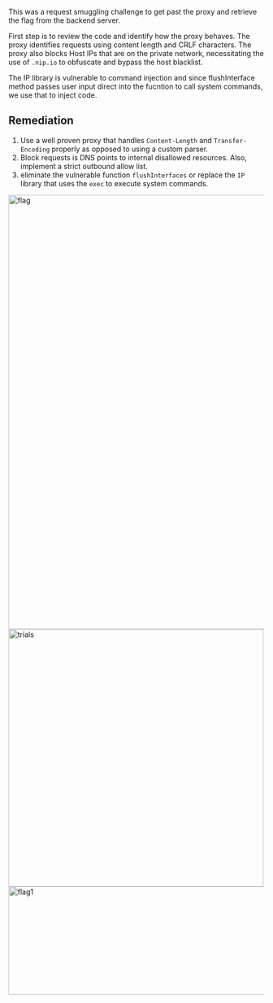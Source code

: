 This was a request smuggling challenge to get past the proxy and retrieve the flag from the backend server. 

First step is to review the code and identify how the proxy behaves.
The proxy identifies requests using content length and CRLF characters.
The proxy also blocks Host IPs that are on the private network, necessitating the use of `.nip.io` to obfuscate and bypass the host blacklist.



The IP library is vulnerable to command injection and since flushInterface method passes user input direct into the fucntion to call system commands, we use that to inject code. 

## Remediation
1. Use a well proven proxy that handles `Content-Length` and `Transfer-Encoding` properly as opposed to using a custom parser.
2. Block requests is DNS points to internal disallowed resources. Also, implement a strict outbound allow list.
3. eliminate the vulnerable function `flushInterfaces` or replace the `IP` library that uses the `exec` to execute system commands.

<img width="1232" height="854" alt="flag" src="https://github.com/user-attachments/assets/fce907b0-b5ca-474d-91b1-4d60387a10fc" />
<img width="502" height="506" alt="trials" src="https://github.com/user-attachments/assets/4f95cf18-cb11-4c6a-88ba-b2d75fc33593" />
<img width="889" height="213" alt="flag1" src="https://github.com/user-attachments/assets/bf3c193e-8db2-4100-a44e-5f3ce331fb83" />


